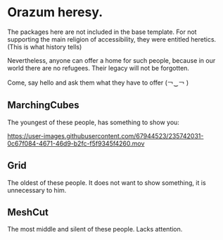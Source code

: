# Orazum heresy.

The packages here are not included in the base template. For not supporting the main religion of accessibility, they were entitled heretics. (This is what history tells)

Nevertheless, anyone can offer a home for such people, because in our world there are no refugees.
Their legacy will not be forgotten.

Come, say hello and ask them what they have to offer (￢‿￢ )

## MarchingCubes

The youngest of these people, has something to show you:

https://user-images.githubusercontent.com/67944523/235742031-0c67f084-4671-46d9-b2fc-f5f9345f4260.mov

## Grid

The oldest of these people. It does not want to show something, it is unnecessary to him.

## MeshCut

The most middle and silent of these people. Lacks attention.
